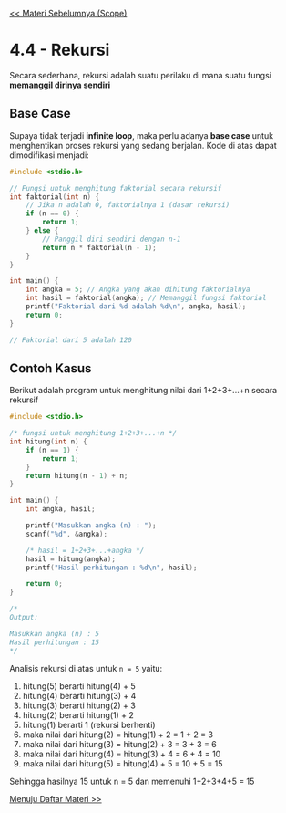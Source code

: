 [<< Materi Sebelumnya (Scope)](3-Scope.md)

# 4.4 - Rekursi

Secara sederhana, rekursi adalah suatu perilaku di mana suatu fungsi **memanggil dirinya sendiri**

## Base Case

Supaya tidak terjadi **infinite loop**, maka perlu adanya **base case** untuk menghentikan proses rekursi yang sedang berjalan. Kode di atas dapat dimodifikasi menjadi:

```c
#include <stdio.h>

// Fungsi untuk menghitung faktorial secara rekursif
int faktorial(int n) {
    // Jika n adalah 0, faktorialnya 1 (dasar rekursi)
    if (n == 0) {
        return 1;
    } else {
        // Panggil diri sendiri dengan n-1
        return n * faktorial(n - 1);
    }
}

int main() {
    int angka = 5; // Angka yang akan dihitung faktorialnya
    int hasil = faktorial(angka); // Memanggil fungsi faktorial
    printf("Faktorial dari %d adalah %d\n", angka, hasil);
    return 0;
}

// Faktorial dari 5 adalah 120
```

## Contoh Kasus

Berikut adalah program untuk menghitung nilai dari 1+2+3+...+n secara rekursif

```c
#include <stdio.h>

/* fungsi untuk menghitung 1+2+3+...+n */
int hitung(int n) {
    if (n == 1) {
        return 1;
    }
    return hitung(n - 1) + n;
}

int main() {
    int angka, hasil;

    printf("Masukkan angka (n) : ");
    scanf("%d", &angka);

    /* hasil = 1+2+3+...+angka */
    hasil = hitung(angka);
    printf("Hasil perhitungan : %d\n", hasil);

    return 0;
}

/*
Output:

Masukkan angka (n) : 5
Hasil perhitungan : 15
*/
```

Analisis rekursi di atas untuk `n = 5` yaitu:

1. hitung(5) berarti hitung(4) + 5
2. hitung(4) berarti hitung(3) + 4
3. hitung(3) berarti hitung(2) + 3
4. hitung(2) berarti hitung(1) + 2
5. hitung(1) berarti 1 (rekursi berhenti)
6. maka nilai dari hitung(2) = hitung(1) + 2 = 1 + 2 = 3
7. maka nilai dari hitung(3) = hitung(2) + 3 = 3 + 3 = 6
8. maka nilai dari hitung(4) = hitung(3) + 4 = 6 + 4 = 10
9. maka nilai dari hitung(5) = hitung(4) + 5 = 10 + 5 = 15

Sehingga hasilnya 15 untuk n = 5 dan memenuhi 1+2+3+4+5 = 15

[Menuju Daftar Materi >>](../DaftarMateri.md)
